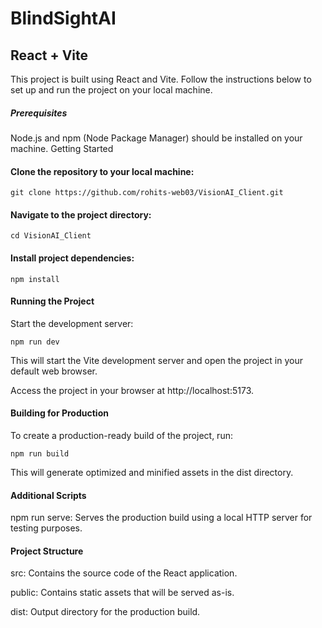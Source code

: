 # BlindSightAI

## React + Vite

This project is built using React and Vite. Follow the instructions below to set up and run the project on your local machine.

##### Prerequisites
Node.js and npm (Node Package Manager) should be installed on your machine.
Getting Started

#### Clone the repository to your local machine:

```
git clone https://github.com/rohits-web03/VisionAI_Client.git
```
#### Navigate to the project directory:

```
cd VisionAI_Client
```
#### Install project dependencies:

```
npm install
```
#### Running the Project
Start the development server:

```
npm run dev
```

This will start the Vite development server and open the project in your default web browser.

Access the project in your browser at http://localhost:5173.

#### Building for Production
To create a production-ready build of the project, run:

```
npm run build
```

This will generate optimized and minified assets in the dist directory.

#### Additional Scripts

npm run serve: Serves the production build using a local HTTP server for testing purposes.

#### Project Structure

src: Contains the source code of the React application.

public: Contains static assets that will be served as-is.

dist: Output directory for the production build.






